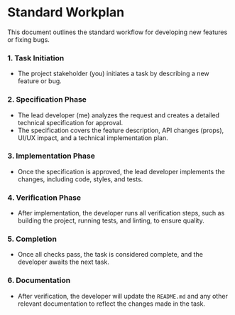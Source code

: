 # Standard Workplan

This document outlines the standard workflow for developing new features or fixing bugs.

### 1. Task Initiation
-   The project stakeholder (you) initiates a task by describing a new feature or bug.

### 2. Specification Phase
-   The lead developer (me) analyzes the request and creates a detailed technical specification for approval.
-   The specification covers the feature description, API changes (props), UI/UX impact, and a technical implementation plan.

### 3. Implementation Phase
-   Once the specification is approved, the lead developer implements the changes, including code, styles, and tests.

### 4. Verification Phase
-   After implementation, the developer runs all verification steps, such as building the project, running tests, and linting, to ensure quality.

### 5. Completion
-   Once all checks pass, the task is considered complete, and the developer awaits the next task.

### 6. Documentation
-   After verification, the developer will update the `README.md` and any other relevant documentation to reflect the changes made in the task.
